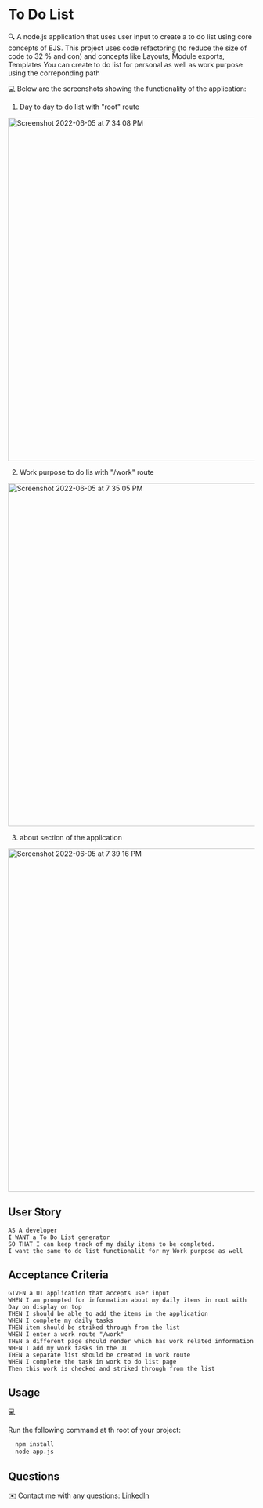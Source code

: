 # To Do List

🔍 A node.js application that uses user input to create a to do list using core concepts of EJS.
This project uses code refactoring (to reduce the size of code to 32 % and con) and concepts like Layouts, Module exports, Templates
You can create to do list for personal as well as work purpose using the correponding path

💻 Below are the screenshots showing the functionality of the application:

1. Day to day to do list with "root" route
<img width="700" alt="Screenshot 2022-06-05 at 7 34 08 PM" src="https://user-images.githubusercontent.com/90515961/172055817-945dfe7f-5b76-4554-8b06-5d2269f5329a.png">

2. Work purpose to do lis with "/work" route
<img width="700" alt="Screenshot 2022-06-05 at 7 35 05 PM" src="https://user-images.githubusercontent.com/90515961/172055849-3c87ac1c-4a11-4dbb-89d2-82ef4fa1144b.png">

3. about section of the application
<img width="700" alt="Screenshot 2022-06-05 at 7 39 16 PM" src="https://user-images.githubusercontent.com/90515961/172056231-1d85da20-2c3d-4d12-ac6b-14c03e300cb1.png">


## User Story

```
AS A developer
I WANT a To Do List generator
SO THAT I can keep track of my daily items to be completed.
I want the same to do list functionalit for my Work purpose as well 
```

## Acceptance Criteria

```
GIVEN a UI application that accepts user input
WHEN I am prompted for information about my daily items in root with Day on display on top
THEN I should be able to add the items in the application
WHEN I complete my daily tasks
THEN item should be striked through from the list
WHEN I enter a work route "/work"
THEN a different page should render which has work related information
WHEN I add my work tasks in the UI
THEN a separate list should be created in work route
WHEN I complete the task in work to do list page
Then this work is checked and striked through from the list
```


## Usage

💻

Run the following command at th root of your project:
```bash
  npm install
  node app.js
```

## Questions
✉️ Contact me with any questions: [LinkedIn](https://linkedin.com/in/prankur-gupta-505063169)
